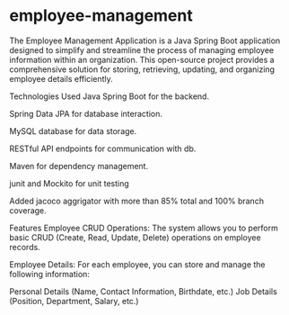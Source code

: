 # employee-management
The Employee Management Application is a Java Spring Boot application designed to simplify and streamline the process of managing employee information within an organization. This open-source project provides a comprehensive solution for storing, retrieving, updating, and organizing employee details efficiently.

Technologies Used
Java Spring Boot for the backend.

Spring Data JPA for database interaction.

MySQL database for data storage.

RESTful API endpoints for communication with db.

Maven for dependency management.

junit and Mockito for unit testing

Added jacoco aggrigator with more than 85% total and 100% branch coverage.

Features 
Employee CRUD Operations: The system allows you to perform basic CRUD (Create, Read, Update, Delete) operations on employee records.

Employee Details: For each employee, you can store and manage the following information:

Personal Details (Name, Contact Information, Birthdate, etc.)
Job Details (Position, Department, Salary, etc.)
